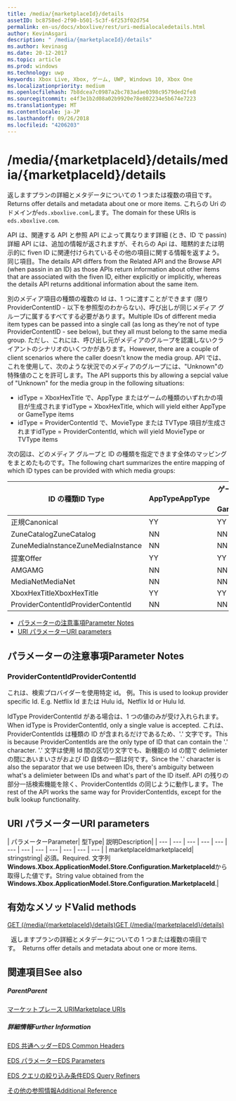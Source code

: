 ```yaml
---
title: /media/{marketplaceId}/details
assetID: bc8758ed-2f90-b501-5c3f-6f253f02d754
permalink: en-us/docs/xboxlive/rest/uri-medialocaledetails.html
author: KevinAsgari
description: " /media/{marketplaceId}/details"
ms.author: kevinasg
ms.date: 20-12-2017
ms.topic: article
ms.prod: windows
ms.technology: uwp
keywords: Xbox Live, Xbox, ゲーム, UWP, Windows 10, Xbox One
ms.localizationpriority: medium
ms.openlocfilehash: 7b8dcea7c0987a2bc783adae0398c9579ded2fe8
ms.sourcegitcommit: e4f3e1b2d08a02b9920e78e802234e5b674e7223
ms.translationtype: MT
ms.contentlocale: ja-JP
ms.lasthandoff: 09/26/2018
ms.locfileid: "4206203"
---
```

# <a name="mediamarketplaceiddetails"></a><span data-ttu-id="19e42-104">/media/{marketplaceId}/details</span><span class="sxs-lookup"><span data-stu-id="19e42-104">/media/{marketplaceId}/details</span></span>
<span data-ttu-id="19e42-105">返しますプランの詳細とメタデータについての 1 つまたは複数の項目です。</span><span class="sxs-lookup"><span data-stu-id="19e42-105">Returns offer details and metadata about one or more items.</span></span> <span data-ttu-id="19e42-106">これらの Uri のドメインが`eds.xboxlive.com`します。</span><span class="sxs-lookup"><span data-stu-id="19e42-106">The domain for these URIs is `eds.xboxlive.com`.</span></span>
 
<span data-ttu-id="19e42-107">API は、関連する API と参照 API によって異なります詳細 (とき、ID で passin) 詳細 API には、追加の情報が返されますが、それらの Api は、暗黙的または明示的に fiven ID に関連付けられているその他の項目に関する情報を返すよう。同じ項目。</span><span class="sxs-lookup"><span data-stu-id="19e42-107">The details API differs from the Related API and the Browse API (when passin in an ID) as those APIs return information about other items that are associated with the fiven ID, either explicitly or implicitly, whereas the details API returns additional information about the same item.</span></span>
 
<span data-ttu-id="19e42-108">別のメディア項目の種類の複数の Id は、1 つに渡すことができます (限り ProviderContentID - 以下を参照型のわからない)、呼び出しが同じメディア グループに属するすべてする必要があります。</span><span class="sxs-lookup"><span data-stu-id="19e42-108">Multiple IDs of different media item types can be passed into a single call (as long as they're not of type ProviderContentID - see below), but they all must belong to the same media group.</span></span> <span data-ttu-id="19e42-109">ただし、これには、呼び出し元がメディアのグループを認識しないクライアントのシナリオのいくつかがあります。</span><span class="sxs-lookup"><span data-stu-id="19e42-109">However, there are a couple of client scenarios where the caller doesn't know the media group.</span></span> <span data-ttu-id="19e42-110">API では、これを使用して、次のような状況でのメディアのグループには、"Unknown"の特殊値のことを許可します。</span><span class="sxs-lookup"><span data-stu-id="19e42-110">The API supports this by allowing a sepcial value of "Unknown" for the media group in the following situations:</span></span>
 
   * <span data-ttu-id="19e42-111">idType = XboxHexTitle で、AppType またはゲームの種類のいずれかの項目が生成されます</span><span class="sxs-lookup"><span data-stu-id="19e42-111">idType = XboxHexTitle, which will yield either AppType or GameType items</span></span>
   * <span data-ttu-id="19e42-112">idType = ProviderContentId で、MovieType または TVType 項目が生成されます</span><span class="sxs-lookup"><span data-stu-id="19e42-112">idType = ProviderContentId, which will yield MovieType or TVType items</span></span>
  
<span data-ttu-id="19e42-113">次の図は、どのメディア グループと ID の種類を指定できます全体のマッピングをまとめたものです。</span><span class="sxs-lookup"><span data-stu-id="19e42-113">The following chart summarizes the entire mapping of which ID types can be provided with which media groups:</span></span>
 
| <span data-ttu-id="19e42-114">ID の種類</span><span class="sxs-lookup"><span data-stu-id="19e42-114">ID Type</span></span>| <span data-ttu-id="19e42-115">AppType</span><span class="sxs-lookup"><span data-stu-id="19e42-115">AppType</span></span>| <span data-ttu-id="19e42-116">ゲームの種類</span><span class="sxs-lookup"><span data-stu-id="19e42-116">GameType</span></span>| <span data-ttu-id="19e42-117">MovieType</span><span class="sxs-lookup"><span data-stu-id="19e42-117">MovieType</span></span>| <span data-ttu-id="19e42-118">MusicArtistType</span><span class="sxs-lookup"><span data-stu-id="19e42-118">MusicArtistType</span></span>| <span data-ttu-id="19e42-119">MusicType</span><span class="sxs-lookup"><span data-stu-id="19e42-119">MusicType</span></span>| <span data-ttu-id="19e42-120">TVType</span><span class="sxs-lookup"><span data-stu-id="19e42-120">TVType</span></span>| <span data-ttu-id="19e42-121">WebVideoType</span><span class="sxs-lookup"><span data-stu-id="19e42-121">WebVideoType</span></span>| <span data-ttu-id="19e42-122">Unknown</span><span class="sxs-lookup"><span data-stu-id="19e42-122">Unknown</span></span>| 
| --- | --- | --- | --- | --- | --- | --- | --- | --- | 
| <span data-ttu-id="19e42-123">正規</span><span class="sxs-lookup"><span data-stu-id="19e42-123">Canonical</span></span>| <span data-ttu-id="19e42-124">Y</span><span class="sxs-lookup"><span data-stu-id="19e42-124">Y</span></span>| <span data-ttu-id="19e42-125">Y</span><span class="sxs-lookup"><span data-stu-id="19e42-125">Y</span></span>| <span data-ttu-id="19e42-126">Y</span><span class="sxs-lookup"><span data-stu-id="19e42-126">Y</span></span>| <span data-ttu-id="19e42-127">Y</span><span class="sxs-lookup"><span data-stu-id="19e42-127">Y</span></span>| <span data-ttu-id="19e42-128">Y</span><span class="sxs-lookup"><span data-stu-id="19e42-128">Y</span></span>| <span data-ttu-id="19e42-129">Y</span><span class="sxs-lookup"><span data-stu-id="19e42-129">Y</span></span>| <span data-ttu-id="19e42-130">Y</span><span class="sxs-lookup"><span data-stu-id="19e42-130">Y</span></span>| <span data-ttu-id="19e42-131">N</span><span class="sxs-lookup"><span data-stu-id="19e42-131">N</span></span>| 
| <span data-ttu-id="19e42-132">ZuneCatalog</span><span class="sxs-lookup"><span data-stu-id="19e42-132">ZuneCatalog</span></span>| <span data-ttu-id="19e42-133">N</span><span class="sxs-lookup"><span data-stu-id="19e42-133">N</span></span>| <span data-ttu-id="19e42-134">N</span><span class="sxs-lookup"><span data-stu-id="19e42-134">N</span></span>| <span data-ttu-id="19e42-135">Y</span><span class="sxs-lookup"><span data-stu-id="19e42-135">Y</span></span>| <span data-ttu-id="19e42-136">Y</span><span class="sxs-lookup"><span data-stu-id="19e42-136">Y</span></span>| <span data-ttu-id="19e42-137">Y</span><span class="sxs-lookup"><span data-stu-id="19e42-137">Y</span></span>| <span data-ttu-id="19e42-138">Y</span><span class="sxs-lookup"><span data-stu-id="19e42-138">Y</span></span>| <span data-ttu-id="19e42-139">N</span><span class="sxs-lookup"><span data-stu-id="19e42-139">N</span></span>| <span data-ttu-id="19e42-140">N</span><span class="sxs-lookup"><span data-stu-id="19e42-140">N</span></span>| 
| <span data-ttu-id="19e42-141">ZuneMediaInstance</span><span class="sxs-lookup"><span data-stu-id="19e42-141">ZuneMediaInstance</span></span>| <span data-ttu-id="19e42-142">N</span><span class="sxs-lookup"><span data-stu-id="19e42-142">N</span></span>| <span data-ttu-id="19e42-143">N</span><span class="sxs-lookup"><span data-stu-id="19e42-143">N</span></span>| <span data-ttu-id="19e42-144">Y</span><span class="sxs-lookup"><span data-stu-id="19e42-144">Y</span></span>| <span data-ttu-id="19e42-145">N</span><span class="sxs-lookup"><span data-stu-id="19e42-145">N</span></span>| <span data-ttu-id="19e42-146">Y</span><span class="sxs-lookup"><span data-stu-id="19e42-146">Y</span></span>| <span data-ttu-id="19e42-147">Y</span><span class="sxs-lookup"><span data-stu-id="19e42-147">Y</span></span>| <span data-ttu-id="19e42-148">N</span><span class="sxs-lookup"><span data-stu-id="19e42-148">N</span></span>| <span data-ttu-id="19e42-149">N</span><span class="sxs-lookup"><span data-stu-id="19e42-149">N</span></span>| 
| <span data-ttu-id="19e42-150">提案</span><span class="sxs-lookup"><span data-stu-id="19e42-150">Offer</span></span>| <span data-ttu-id="19e42-151">Y</span><span class="sxs-lookup"><span data-stu-id="19e42-151">Y</span></span>| <span data-ttu-id="19e42-152">Y</span><span class="sxs-lookup"><span data-stu-id="19e42-152">Y</span></span>| <span data-ttu-id="19e42-153">Y</span><span class="sxs-lookup"><span data-stu-id="19e42-153">Y</span></span>| <span data-ttu-id="19e42-154">N</span><span class="sxs-lookup"><span data-stu-id="19e42-154">N</span></span>| <span data-ttu-id="19e42-155">Y</span><span class="sxs-lookup"><span data-stu-id="19e42-155">Y</span></span>| <span data-ttu-id="19e42-156">Y</span><span class="sxs-lookup"><span data-stu-id="19e42-156">Y</span></span>| <span data-ttu-id="19e42-157">N</span><span class="sxs-lookup"><span data-stu-id="19e42-157">N</span></span>| <span data-ttu-id="19e42-158">N</span><span class="sxs-lookup"><span data-stu-id="19e42-158">N</span></span>| 
| <span data-ttu-id="19e42-159">AMG</span><span class="sxs-lookup"><span data-stu-id="19e42-159">AMG</span></span>| <span data-ttu-id="19e42-160">N</span><span class="sxs-lookup"><span data-stu-id="19e42-160">N</span></span>| <span data-ttu-id="19e42-161">N</span><span class="sxs-lookup"><span data-stu-id="19e42-161">N</span></span>| <span data-ttu-id="19e42-162">N</span><span class="sxs-lookup"><span data-stu-id="19e42-162">N</span></span>| <span data-ttu-id="19e42-163">N</span><span class="sxs-lookup"><span data-stu-id="19e42-163">N</span></span>| <span data-ttu-id="19e42-164">Y</span><span class="sxs-lookup"><span data-stu-id="19e42-164">Y</span></span>| <span data-ttu-id="19e42-165">N</span><span class="sxs-lookup"><span data-stu-id="19e42-165">N</span></span>| <span data-ttu-id="19e42-166">N</span><span class="sxs-lookup"><span data-stu-id="19e42-166">N</span></span>| <span data-ttu-id="19e42-167">N</span><span class="sxs-lookup"><span data-stu-id="19e42-167">N</span></span>| 
| <span data-ttu-id="19e42-168">MediaNet</span><span class="sxs-lookup"><span data-stu-id="19e42-168">MediaNet</span></span>| <span data-ttu-id="19e42-169">N</span><span class="sxs-lookup"><span data-stu-id="19e42-169">N</span></span>| <span data-ttu-id="19e42-170">N</span><span class="sxs-lookup"><span data-stu-id="19e42-170">N</span></span>| <span data-ttu-id="19e42-171">N</span><span class="sxs-lookup"><span data-stu-id="19e42-171">N</span></span>| <span data-ttu-id="19e42-172">N</span><span class="sxs-lookup"><span data-stu-id="19e42-172">N</span></span>| <span data-ttu-id="19e42-173">Y</span><span class="sxs-lookup"><span data-stu-id="19e42-173">Y</span></span>| <span data-ttu-id="19e42-174">N</span><span class="sxs-lookup"><span data-stu-id="19e42-174">N</span></span>| <span data-ttu-id="19e42-175">N</span><span class="sxs-lookup"><span data-stu-id="19e42-175">N</span></span>| <span data-ttu-id="19e42-176">N</span><span class="sxs-lookup"><span data-stu-id="19e42-176">N</span></span>| 
| <span data-ttu-id="19e42-177">XboxHexTitle</span><span class="sxs-lookup"><span data-stu-id="19e42-177">XboxHexTitle</span></span>| <span data-ttu-id="19e42-178">Y</span><span class="sxs-lookup"><span data-stu-id="19e42-178">Y</span></span>| <span data-ttu-id="19e42-179">Y</span><span class="sxs-lookup"><span data-stu-id="19e42-179">Y</span></span>| <span data-ttu-id="19e42-180">N</span><span class="sxs-lookup"><span data-stu-id="19e42-180">N</span></span>| <span data-ttu-id="19e42-181">N</span><span class="sxs-lookup"><span data-stu-id="19e42-181">N</span></span>| <span data-ttu-id="19e42-182">N</span><span class="sxs-lookup"><span data-stu-id="19e42-182">N</span></span>| <span data-ttu-id="19e42-183">N</span><span class="sxs-lookup"><span data-stu-id="19e42-183">N</span></span>| <span data-ttu-id="19e42-184">N</span><span class="sxs-lookup"><span data-stu-id="19e42-184">N</span></span>| <span data-ttu-id="19e42-185">Y</span><span class="sxs-lookup"><span data-stu-id="19e42-185">Y</span></span>| 
| <span data-ttu-id="19e42-186">ProviderContentId</span><span class="sxs-lookup"><span data-stu-id="19e42-186">ProviderContentId</span></span>| <span data-ttu-id="19e42-187">N</span><span class="sxs-lookup"><span data-stu-id="19e42-187">N</span></span>| <span data-ttu-id="19e42-188">N</span><span class="sxs-lookup"><span data-stu-id="19e42-188">N</span></span>| <span data-ttu-id="19e42-189">Y</span><span class="sxs-lookup"><span data-stu-id="19e42-189">Y</span></span>| <span data-ttu-id="19e42-190">N</span><span class="sxs-lookup"><span data-stu-id="19e42-190">N</span></span>| <span data-ttu-id="19e42-191">N</span><span class="sxs-lookup"><span data-stu-id="19e42-191">N</span></span>| <span data-ttu-id="19e42-192">Y</span><span class="sxs-lookup"><span data-stu-id="19e42-192">Y</span></span>| <span data-ttu-id="19e42-193">N</span><span class="sxs-lookup"><span data-stu-id="19e42-193">N</span></span>| <span data-ttu-id="19e42-194">Y</span><span class="sxs-lookup"><span data-stu-id="19e42-194">Y</span></span>| 
 
  * [<span data-ttu-id="19e42-195">パラメーターの注意事項</span><span class="sxs-lookup"><span data-stu-id="19e42-195">Parameter Notes</span></span>](#ID4EEH)
  * [<span data-ttu-id="19e42-196">URI パラメーター</span><span class="sxs-lookup"><span data-stu-id="19e42-196">URI parameters</span></span>](#ID4EUH)
 
<a id="ID4EEH"></a>

 
## <a name="parameter-notes"></a><span data-ttu-id="19e42-197">パラメーターの注意事項</span><span class="sxs-lookup"><span data-stu-id="19e42-197">Parameter Notes</span></span>
 
<a id="ID4EIH"></a>

 
### <a name="providercontentid"></a><span data-ttu-id="19e42-198">ProviderContentId</span><span class="sxs-lookup"><span data-stu-id="19e42-198">ProviderContentId</span></span>
 
<span data-ttu-id="19e42-199">これは、検索プロバイダーを使用特定 id。 例。</span><span class="sxs-lookup"><span data-stu-id="19e42-199">This is used to lookup provider specific Id. E.g.</span></span> <span data-ttu-id="19e42-200">Netflix Id または Hulu id。</span><span class="sxs-lookup"><span data-stu-id="19e42-200">Netflix Id or Hulu Id.</span></span>
 
<span data-ttu-id="19e42-201">IdType ProviderContentId がある場合は、1 つの値のみが受け入れられます。</span><span class="sxs-lookup"><span data-stu-id="19e42-201">When idType is ProviderContentId, only a single value is accepted.</span></span> <span data-ttu-id="19e42-202">これは、ProviderContentIds は種類の ID が含まれるだけであるため、'.' 文字です。</span><span class="sxs-lookup"><span data-stu-id="19e42-202">This is because ProviderContentIds are the only type of ID that can contain the '.' character.</span></span> <span data-ttu-id="19e42-203">'.' 文字は使用 Id 間の区切り文字でも、新機能の Id の間で delimieter の間にあいまいさがおよび ID 自体の一部は何です。</span><span class="sxs-lookup"><span data-stu-id="19e42-203">Since the '.' character is also the separator that we use between IDs, there's ambiguity between what's a delimieter between IDs and what's part of the ID itself.</span></span> <span data-ttu-id="19e42-204">API の残りの部分一括検索機能を除く、ProviderContentIds の同じように動作します。</span><span class="sxs-lookup"><span data-stu-id="19e42-204">The rest of the API works the same way for ProviderContentIds, except for the bulk lookup functionality.</span></span>
   
<a id="ID4EUH"></a>

 
## <a name="uri-parameters"></a><span data-ttu-id="19e42-205">URI パラメーター</span><span class="sxs-lookup"><span data-stu-id="19e42-205">URI parameters</span></span>
 
| <span data-ttu-id="19e42-206">パラメーター</span><span class="sxs-lookup"><span data-stu-id="19e42-206">Parameter</span></span>| <span data-ttu-id="19e42-207">型</span><span class="sxs-lookup"><span data-stu-id="19e42-207">Type</span></span>| <span data-ttu-id="19e42-208">説明</span><span class="sxs-lookup"><span data-stu-id="19e42-208">Description</span></span>| 
| --- | --- | --- | --- | --- | --- | --- | --- | --- | --- | --- | --- | 
| <span data-ttu-id="19e42-209">marketplaceId</span><span class="sxs-lookup"><span data-stu-id="19e42-209">marketplaceId</span></span>| <span data-ttu-id="19e42-210">string</span><span class="sxs-lookup"><span data-stu-id="19e42-210">string</span></span>| <span data-ttu-id="19e42-211">必須。</span><span class="sxs-lookup"><span data-stu-id="19e42-211">Required.</span></span> <span data-ttu-id="19e42-212">文字列<b>Windows.Xbox.ApplicationModel.Store.Configuration.MarketplaceId</b>から取得した値です。</span><span class="sxs-lookup"><span data-stu-id="19e42-212">String value obtained from the <b>Windows.Xbox.ApplicationModel.Store.Configuration.MarketplaceId</b>.</span></span>| 
  
<a id="ID4EWAAC"></a>

 
## <a name="valid-methods"></a><span data-ttu-id="19e42-213">有効なメソッド</span><span class="sxs-lookup"><span data-stu-id="19e42-213">Valid methods</span></span>

[<span data-ttu-id="19e42-214">GET (/media/{marketplaceId}/details)</span><span class="sxs-lookup"><span data-stu-id="19e42-214">GET (/media/{marketplaceId}/details)</span></span>](uri-medialocaledetailsget.md)

<span data-ttu-id="19e42-215">&nbsp;&nbsp;返しますプランの詳細とメタデータについての 1 つまたは複数の項目です。</span><span class="sxs-lookup"><span data-stu-id="19e42-215">&nbsp;&nbsp;Returns offer details and metadata about one or more items.</span></span> 
 
<a id="ID4EABAC"></a>

 
## <a name="see-also"></a><span data-ttu-id="19e42-216">関連項目</span><span class="sxs-lookup"><span data-stu-id="19e42-216">See also</span></span>
 
<a id="ID4ECBAC"></a>

 
##### <a name="parent"></a><span data-ttu-id="19e42-217">Parent</span><span class="sxs-lookup"><span data-stu-id="19e42-217">Parent</span></span> 

[<span data-ttu-id="19e42-218">マーケットプレース URI</span><span class="sxs-lookup"><span data-stu-id="19e42-218">Marketplace URIs</span></span>](atoc-reference-marketplace.md)

  
<a id="ID4EMBAC"></a>

 
##### <a name="further-information"></a><span data-ttu-id="19e42-219">詳細情報</span><span class="sxs-lookup"><span data-stu-id="19e42-219">Further Information</span></span> 

[<span data-ttu-id="19e42-220">EDS 共通ヘッダー</span><span class="sxs-lookup"><span data-stu-id="19e42-220">EDS Common Headers</span></span>](../../additional/edscommonheaders.md)

 [<span data-ttu-id="19e42-221">EDS パラメーター</span><span class="sxs-lookup"><span data-stu-id="19e42-221">EDS Parameters</span></span>](../../additional/edsparameters.md)

 [<span data-ttu-id="19e42-222">EDS クエリの絞り込み条件</span><span class="sxs-lookup"><span data-stu-id="19e42-222">EDS Query Refiners</span></span>](../../additional/edsqueryrefiners.md)

 [<span data-ttu-id="19e42-223">その他の参照情報</span><span class="sxs-lookup"><span data-stu-id="19e42-223">Additional Reference</span></span>](../../additional/atoc-xboxlivews-reference-additional.md)

   